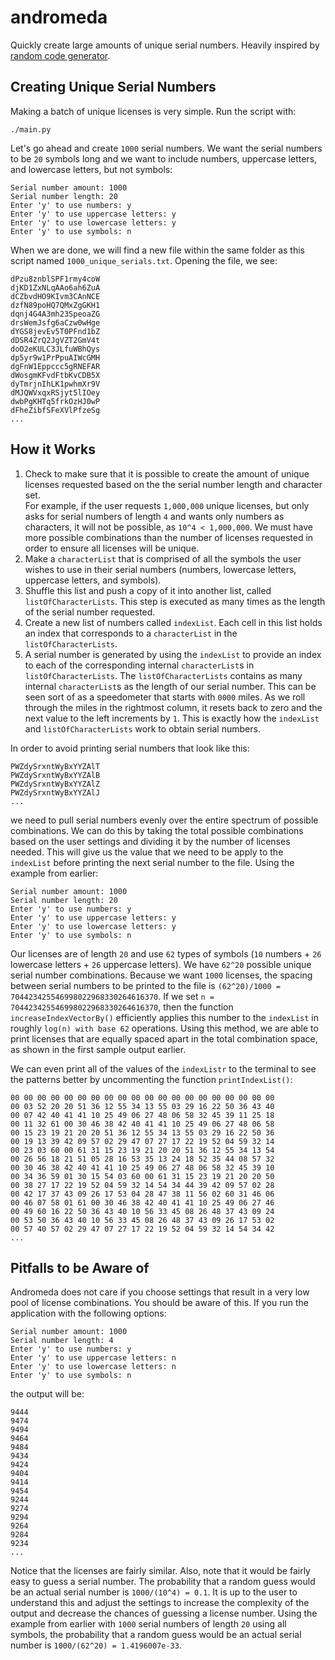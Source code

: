 # andromeda

Quickly create large amounts of unique serial numbers.  Heavily
inspired by [random code generator](https://www.randomcodegenerator.com/en/generate-serial-numbers).

## Creating Unique Serial Numbers

Making a batch of unique licenses is very simple. Run the script with:

```shell
./main.py
```

Let's go ahead and create `1000` serial numbers.  We want the serial numbers to
be `20` symbols long and we want to include numbers, uppercase letters, and
lowercase letters, but not symbols:

```text
Serial number amount: 1000
Serial number length: 20
Enter 'y' to use numbers: y
Enter 'y' to use uppercase letters: y
Enter 'y' to use lowercase letters: y
Enter 'y' to use symbols: n
```

When we are done, we will find a new file within the same folder as this script
named `1000_unique_serials.txt`.  Opening the file, we see:

```text
dPzu8znblSPF1rmy4coW
djKD1ZxNLqAAo6ah6ZuA
dCZbvdHO9KIvm3CAnNCE
dzfN89poHQ7QMxZgGKH1
dqnj4G4A3mh23SpeoaZG
drsWemJsfg6aCzw0wHge
dYGS8jevEv5T0PFnd1bZ
dDSR4ZrQ2JgVZT2GmV4t
doO2eKULC3JLfuWBhQys
dp5yr9w1PrPpuAIWcGMH
dgFnW1Eppccc5gRNEFAR
dWosgmKFvdFtbKvCDB5X
dyTmrjnIhLK1pwhmXr9V
dMJQWVxqxRSjyt5lIOey
dwbPgKHTq5frkOzHJ0wP
dFheZibfSFeXVlPfzeSg
...
```

## How it Works

1. Check to make sure that it is possible to create the amount of unique
   licenses requested based on the the serial number length and character set.  
   For example, if the user requests `1,000,000` unique licenses, but only asks
   for serial numbers of length `4` and wants only numbers as characters, it
   will not be possible, as `10^4 < 1,000,000`.  We must have more possible
   combinations than the number of licenses requested in order to ensure all
   licenses will be unique.
2. Make a `characterList` that is comprised of all the symbols the user wishes
   to use in their serial numbers (numbers, lowercase letters, uppercase
   letters, and symbols).
3. Shuffle this list and push a copy of it into another list, called
   `listOfCharacterLists`.  This step is executed as many times as the length of
   the serial number requested.
4. Create a new list of numbers called `indexList`.  Each cell in this list
   holds an index that corresponds to a `characterList` in the
   `listOfCharacterLists`.
5. A serial number is generated by using the `indexList` to provide an index
   to each of the corresponding internal `characterList`s in
   `listOfCharacterLists`.  The `listOfCharacterLists` contains as many internal
   `characterList`s as the length of our serial number.  This can be seen sort
   of as a speedometer that starts with `0000` miles.  As we roll through the
   miles in the rightmost column, it resets back to zero and the next value to
   the left increments by `1`.  This is exactly how the `indexList` and
   `listOfCharacterLists` work to obtain serial numbers.

In order to avoid printing serial numbers that look like this:

```text
PWZdySrxntWyBxYYZAlT
PWZdySrxntWyBxYYZAlB
PWZdySrxntWyBxYYZAlZ
PWZdySrxntWyBxYYZAlJ
...
```

we need to pull serial numbers evenly over the entire spectrum of possible
combinations.  We can do this by taking the total possible combinations based
on the user settings and dividing it by the number of licenses needed.  This
will give us the value that we need to be apply to the `indexList` before
printing the next serial number to the file.  Using the example from earlier:

```text
Serial number amount: 1000
Serial number length: 20
Enter 'y' to use numbers: y
Enter 'y' to use uppercase letters: y
Enter 'y' to use lowercase letters: y
Enter 'y' to use symbols: n
```

Our licenses are of length `20` and use `62` types of symbols (`10` numbers +
`26` lowercase letters + `26` uppercase letters).  We have `62^20` possible
unique serial number combinations.  Because we want `1000` licenses, the spacing
between serial numbers to be printed to the file is
`(62^20)/1000 = 704423425546998022968330264616370`.  If we set
`n = 704423425546998022968330264616370`, then the function
`increaseIndexVectorBy()` efficiently applies this number to the `indexList` in
roughly `log(n) with base 62` operations.  Using this method, we are able to
print licenses that are equally spaced apart in the total combination space, as
shown in the first sample output earlier.

We can even print all of the values of the `indexListr` to the terminal to see
the patterns better by uncommenting the function `printIndexList()`:

```text
00 00 00 00 00 00 00 00 00 00 00 00 00 00 00 00 00 00 00 00
00 03 52 20 20 51 36 12 55 34 13 55 03 29 16 22 50 36 43 40
00 07 42 40 41 41 10 25 49 06 27 48 06 58 32 45 39 11 25 18
00 11 32 61 00 30 46 38 42 40 41 41 10 25 49 06 27 48 06 58
00 15 23 19 21 20 20 51 36 12 55 34 13 55 03 29 16 22 50 36
00 19 13 39 42 09 57 02 29 47 07 27 17 22 19 52 04 59 32 14
00 23 03 60 00 61 31 15 23 19 21 20 20 51 36 12 55 34 13 54
00 26 56 18 21 51 05 28 16 53 35 13 24 18 52 35 44 08 57 32
00 30 46 38 42 40 41 41 10 25 49 06 27 48 06 58 32 45 39 10
00 34 36 59 01 30 15 54 03 60 00 61 31 15 23 19 21 20 20 50
00 38 27 17 22 19 52 04 59 32 14 54 34 44 39 42 09 57 02 28
00 42 17 37 43 09 26 17 53 04 28 47 38 11 56 02 60 31 46 06
00 46 07 58 01 61 00 30 46 38 42 40 41 41 10 25 49 06 27 46
00 49 60 16 22 50 36 43 40 10 56 33 45 08 26 48 37 43 09 24
00 53 50 36 43 40 10 56 33 45 08 26 48 37 43 09 26 17 53 02
00 57 40 57 02 29 47 07 27 17 22 19 52 04 59 32 14 54 34 42
...
```

## Pitfalls to be Aware of

Andromeda does not care if you choose settings that result in a very low pool of
license combinations.  You should be aware of this.  If you run the application
with the following options:

```text
Serial number amount: 1000
Serial number length: 4
Enter 'y' to use numbers: y
Enter 'y' to use uppercase letters: n
Enter 'y' to use lowercase letters: n
Enter 'y' to use symbols: n
```

the output will be:

```text
9444
9474
9494
9464
9484
9434
9424
9404
9414
9454
9244
9274
9294
9264
9284
9234
...
```

Notice that the licenses are fairly similar.  Also, note that it would be fairly
easy to guess a serial number.  The probability that a random guess would be an
actual serial number is `1000/(10^4) = 0.1`.  It is up to the user to understand
this and adjust the settings to increase the complexity of the output and
decrease the chances of guessing a license number.  Using the example from
earlier with `1000` serial numbers of length `20` using all symbols, the
probability that a random guess would be an actual serial number is
`1000/(62^20) = 1.4196007e-33`.

